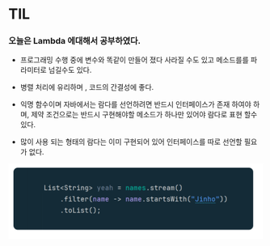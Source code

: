 # TIL

### 오늘은 Lambda 에대해서 공부하였다.

- 프로그래밍 수행 중에 변수와 똑같이 만들어 졌다 사라질 수도 있고 메소드를를 파라미터로 넘길수도 있다.

- 병렬 처리에 유리하며 , 코드의 간결성에 좋다.

- 익명 함수이며 자바에서는 람다를 선언하려면 반드시 인터페이스가 존재 하여야 하며, 제약 조건으로는 반드시 구현해야할 메소드가 하나만 있어야 람다로 표현 할수 있다.

- 많이 사용 되는 형태의 람다는 이미 구현되어 있어 인터페이스를 따로 선언할 필요가 없다.

![alt text](image.png)
